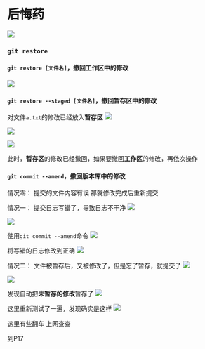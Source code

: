 # 后悔药

![](2022-12-05-22-41-13.png)

### ```git restore```

#### ```git restore [文件名]```，撤回工作区中的修改

![](2022-12-05-22-46-29.png)

#### ```git restore --staged [文件名]```，撤回暂存区中的修改

对文件```a.txt```的修改已经放入**暂存区**
![](2022-12-05-22-52-20.png)

![](2022-12-05-22-55-53.png)

![](2022-12-05-22-57-04.png)

此时，**暂存区**的修改已经撤回，如果要撤回**工作区**的修改，再依次操作

#### ```git commit --amend```，撤回版本库中的修改

情况零：
提交的文件内容有误
那就修改完成后重新提交

情况一：
提交日志写错了，导致日志不干净
![](2022-12-05-23-13-32.png)

![](2022-12-05-23-18-21.png)

使用```git commit --amend```命令
![](2022-12-05-23-22-03.png)

将写错的日志修改到正确
![](2022-12-05-23-21-29.png)



情况二：
文件被暂存后，又被修改了，但是忘了暂存，就提交了
![](2022-12-05-23-30-16.png)

![](2022-12-05-23-32-52.png)

发现自动把**未暂存的修改**暂存了
![](2022-12-05-23-35-38.png)

这里重新测试了一遍，发现确实是这样
![](2022-12-05-23-45-27.png)

这里有些翻车 上网查查

到P17